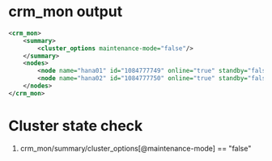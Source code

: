 # crm_mon output

```xml
<crm_mon>
    <summary>
        <cluster_options maintenance-mode="false"/>
    </summary>
    <nodes>
        <node name="hana01" id="1084777749" online="true" standby="false" standby_onfail="false" maintenance="false" pending="false" unclean="false" shutdown="false" expected_up="true" is_dc="true" resources_running="3" type="member" />
        <node name="hana02" id="1084777750" online="true" standby="false" standby_onfail="false" maintenance="false" pending="false" unclean="false" shutdown="false" expected_up="true" is_dc="false" resources_running="3" type="member" />
    </nodes>
</crm_mon>
```

# Cluster state check
1. crm_mon/summary/cluster_options[@maintenance-mode] == "false"